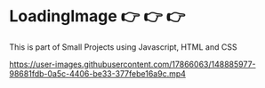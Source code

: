 # LoadingImage :point_right: :point_right: :point_right:

This is part of Small Projects using Javascript, HTML and CSS



https://user-images.githubusercontent.com/17866063/148885977-98681fdb-0a5c-4406-be33-377febe16a9c.mp4

